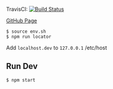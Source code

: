 TravisCI: [![Build Status](https://travis-ci.org/bs-blog/be.svg?branch=master)](https://travis-ci.org/bs-blog/be)  

<a href="https://bs-blog.github.io/be/">GitHub Page</a>
```
$ source env.sh
$ npm run locator 
```

Add `localhost.dev` to `127.0.0.1` /etc/host


## Run Dev
```
$ npm start
```
